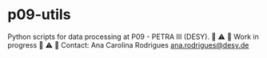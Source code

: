 # p09-utils
Python scripts for data processing at P09 - PETRA III  (DESY).
:loudspeaker: :warning: :construction: Work in progress :loudspeaker: :warning: :construction:
Contact:
Ana Carolina Rodrigues
ana.rodrigues@desy.de
